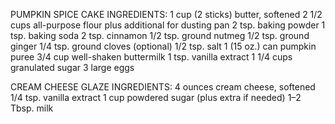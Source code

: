 PUMPKIN SPICE CAKE INGREDIENTS:
1 cup (2 sticks) butter, softened
2 1/2 cups all-purpose flour plus additional for dusting pan
2 tsp. baking powder
1 tsp. baking soda
2 tsp. cinnamon
1/2 tsp. ground nutmeg
1/2 tsp. ground ginger
1/4 tsp. ground cloves (optional)
1/2 tsp. salt
1 (15 oz.) can pumpkin puree
3/4 cup well-shaken buttermilk
1 tsp. vanilla extract
1 1/4 cups granulated sugar
3 large eggs

CREAM CHEESE GLAZE INGREDIENTS:
4 ounces cream cheese, softened
1/4 tsp. vanilla extract
1 cup powdered sugar (plus extra if needed)
1–2 Tbsp. milk